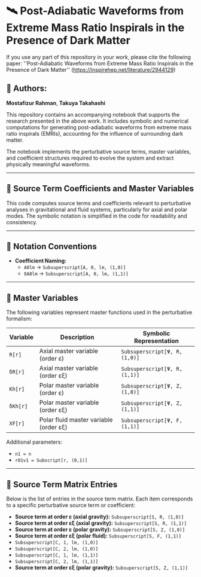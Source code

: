 # 🛰️ Post-Adiabatic Waveforms from Extreme Mass Ratio Inspirals in the Presence of Dark Matter
If you use any part of this repository in your work, please cite the following paper:
''Post-Adiabatic Waveforms from Extreme Mass Ratio Inspirals in the Presence of Dark Matter''
(https://inspirehep.net/literature/2944129) 
## 👥 Authors:
**Mostafizur Rahman**, **Takuya Takahashi**

This repository contains an accompanying notebook that supports the research presented in the above work. It includes symbolic and numerical computations for generating post-adiabatic waveforms from extreme mass ratio inspirals (EMRIs), accounting for the influence of surrounding dark matter.

The notebook implements the perturbative source terms, master variables, and coefficient structures required to evolve the system and extract physically meaningful waveforms.

---

## 📘 Source Term Coefficients and Master Variables

This code computes source terms and coefficients relevant to perturbative analyses in gravitational and fluid systems, particularly for axial and polar modes. The symbolic notation is simplified in the code for readability and consistency.

---

## 🔢 Notation Conventions

- **Coefficient Naming:**
  - `A0lm` → `Subsuperscript[A, 0, lm, (1,0)]`
  - `δA0lm` → `Subsuperscript[A, 0, lm, (1,1)]`

---

## 🧩 Master Variables

The following variables represent master functions used in the perturbative formalism:

| Variable     | Description                           | Symbolic Representation               |
|--------------|---------------------------------------|----------------------------------------|
| `R[r]`       | Axial master variable (order ε)       | `Subsuperscript[Ψ, R, (1,0)]`          |
| `δR[r]`      | Axial master variable (order εξ)      | `Subsuperscript[Ψ, R, (1,1)]`          |
| `Kh[r]`      | Polar master variable (order ε)       | `Subsuperscript[Ψ, Z, (1,0)]`          |
| `δKh[r]`     | Polar master variable (order εξ)      | `Subsuperscript[Ψ, Z, (1,1)]`          |
| `XF[r]`      | Polar fluid master variable (order εξ)| `Subsuperscript[Ψ, F, (1,1)]`          |

Additional parameters:

- `n1 = n`
- `r01v1 = Subscript[r, (0,1)]`

---

## 🧾 Source Term Matrix Entries

Below is the list of entries in the source term matrix. Each item corresponds to a specific perturbative source term or coefficient:

- **Source term at order ε (axial gravity):** `Subsuperscript[S, R, (1,0)]`
- **Source term at order εξ (axial gravity):** `Subsuperscript[S, R, (1,1)]`
- **Source term at order ε (polar gravity):** `Subsuperscript[S, Z, (1,0)]`
- **Source term at order εξ (polar fluid):** `Subsuperscript[S, F, (1,1)]`
- `Subsuperscript[C, 1, lm, (1,0)]`
- `Subsuperscript[C, 2, lm, (1,0)]`
- `Subsuperscript[C, 1, lm, (1,1)]`
- `Subsuperscript[C, 2, lm, (1,1)]`
- **Source term at order εξ (polar gravity):** `Subsuperscript[S, Z, (1,1)]`

